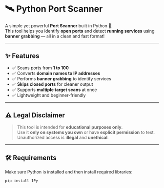 # 🛰️ Python Port Scanner

A simple yet powerful **Port Scanner** built in Python 🐍.  
This tool helps you identify **open ports** and detect **running services** using **banner grabbing** — all in a clean and fast format!

---

## ✨ Features

- ✅ Scans ports from **1 to 100**
- ✅ Converts **domain names to IP addresses**
- ✅ Performs **banner grabbing** to identify services
- ✅ **Skips closed ports** for cleaner output
- ✅ Supports **multiple target scans** at once
- ✅ Lightweight and beginner-friendly

---

## ⚠️ Legal Disclaimer

> This tool is intended for **educational purposes only**.  
> Use it **only on systems you own** or have **explicit permission** to test.  
> Unauthorized access is **illegal** and **unethical**.

---

## 🛠️ Requirements

Make sure Python is installed and then install required libraries:

```bash
pip install IPy
